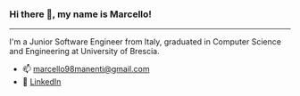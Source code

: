 ### Hi there 👋, my name is Marcello!
---

I'm a Junior Software Engineer from Italy, graduated in Computer Science and Engineering at University of Brescia.

- 📫 marcello98manenti@gmail.com 
- 💼 [LinkedIn](https://www.linkedin.com/in/marcello-manenti/)
